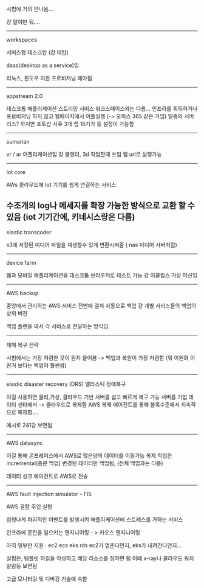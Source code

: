 시험에 거의 안나옴...

걍 알아만 둬....



--------------
workspaces

서비스형 테스크탑 (걍 데탑)

daas(desktop as a service)임

리눅스, 윈도우 지원
프로비저닝 해야됨

----------------------
appstream 2.0

테스크톱 애플리케이션 스트리밍 서비스
워크스페이스와는 다름... 
인프라를 획득하거나 프로비저닝 하지 않고 웹페이지에서 어플실행 (-> 오피스 365 같은 거임)
일종의 서버리스?
하지만 포토샵 시퓨 3개 랩 16기가 등 설정이 가능함

------------------------------
sumerian

vr / ar 어플리케이션임
걍 블렌더, 3d 작업할때 쓰임
웹 url로 실행가능


---------------------------
Iot core

AWs 클라우드에 Iot 기기를 쉽게 연결하는 서비스

수조개의 log나 메세지를 확장 가능한 방식으로 교환 할 수 있음 (iot 기기간에, 키네시스랑은 다름)
----------------------------

elastic transcoder


s3에 저장된 미디어 파일을 재생할수 있게 변환시켜줌 ( nas 미디어 서버처럼)



-------------------------
device farm

웹과 모바일 애플리케이션을 데스크톱 브라우저로 테스트 가능
걍 이클립스 가상 머신임


-----------
AWS backup

중앙에서 관리하는 AWS 서비스 전반에 걸쳐 자동으로 백업
걍 개별 서비스들의 백업의 상위 버젼

백업 플랜을 짜서 각 서비스로 전달하는 방식임

----------------
재해 복구 전략

시험에서는 가장 저렴한 것이 뭔지 물어봄
-> 백업과 복원이 가장 저렴함 (뭐 이원화 이딴거 보다는 백업이 훨씬쌈)


----------------------
elastic disaster recovery (DRS)
엘라스틱 장애복구

이걸 사용하면 물리,가상, 클라우드 기반 서버를 쉽고 빠르게 복구 가능
서버를 기업 데이터 센터에서 -> 클라우드로 복제함
AWS 복제 에이전트를 통해 블록수준에서 지속적으로 복제함....

예시로 241강 보면됨

---------------------
AWS datasync

이걸 통해 온프레미스에서 AWS로 많은양의 데이터를 이동가능
복제 작업은 incremental(증분 백업) 변경된 데이터만 백업됨, (전체 백업과는 다름)

데이터 싱크 에이전트로 AWS로 전송

----------------

AWS fault injection simulator - FIS

AWS 결함 주입 실험

엄청나게 파괴적인 이벤트를 발생시켜 애플리케이션에 스트레스를 가하는 서비스

인프라에 혼란을 일으키는 엔지니어링 - > 카오스 엔지니어링

아직 일부만 지원 : ec2 ecs eks rds
ec2가 멈춘다던지, eks가 내려간다던지...

실험은, 템플릿 파일을 작성하고 해당 리소스를 정하면 됨
이떄 x-ray나 클라우드 워치 알람등 보면됨

고급 모니터링 및 디버깅 기술에 속함











































